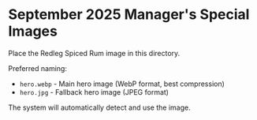 # September 2025 Manager's Special Images

Place the Redleg Spiced Rum image in this directory.

Preferred naming:
- `hero.webp` - Main hero image (WebP format, best compression)
- `hero.jpg` - Fallback hero image (JPEG format)

The system will automatically detect and use the image.